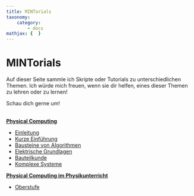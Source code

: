 ```yaml
---
title: MINTorials
taxonomy:
    category:
        - docs
mathjax: {  }
---
```


# MINTorials

Auf dieser Seite sammle ich Skripte oder Tutorials zu unterschiedlichen Themen. Ich würde mich freuen, wenn sie dir helfen, eines dieser Themen zu lehren oder zu lernen!

Schau dich gerne um!

<br>

<div class="flex-box">
    <div class="overview-card">
    <strong><a href="https://doku.el-voss.de/de/arduinoskript/">Physical Computing</a> </strong>
    <ul>
        <li><a href="https://doku.el-voss.de/de/arduinoskript/einleitung">Einleitung </a></li>
        <li><a href="https://doku.el-voss.de/de/arduinoskript/nepo">Kurze Einführung </a></li>
        <li><a href="https://doku.el-voss.de/de/arduinoskript/bausteine-algorithmen">Bausteine von Algorithmen </a></li>
        <li><a href="https://doku.el-voss.de/de/arduinoskript/elektrik">Elektrische Grundlagen </a></li>
        <li><a href="https://doku.el-voss.de/de/arduinoskript/bauteilkunde">Bauteilkunde </a></li>
        <li><a href="https://doku.el-voss.de/de/arduinoskript/komplexe-systeme">Komplexe Systeme </a></li>
    </ul>
    </div>
    <div class="overview-card">
    <strong> <a href="https://doku.el-voss.de/de/physical-computing-im-physikunterricht">Physical Computing im Physikunterricht</a> </strong>
    <ul>
        <li><a href="https://doku.el-voss.de/de/physical-computing-im-physikunterricht/oberstufe">Oberstufe </a></li>
    </ul>
    </div>
</div>